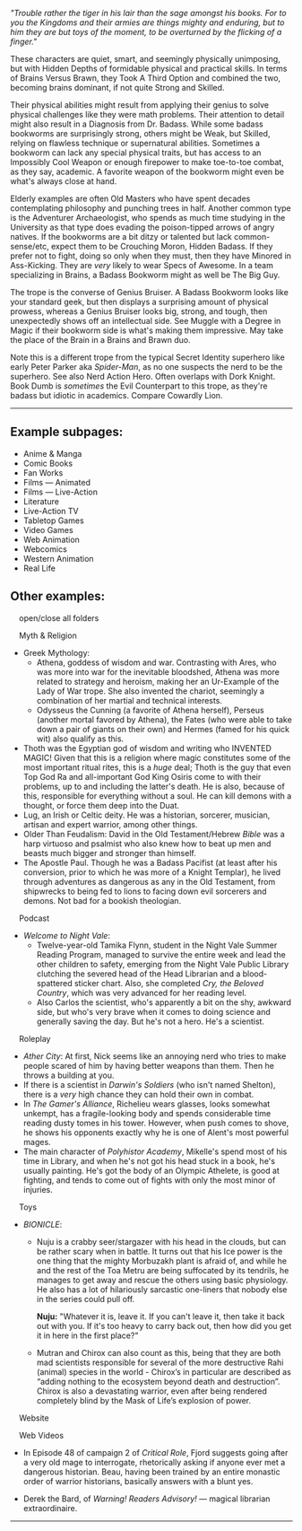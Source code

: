 _"Trouble rather the tiger in his lair than the sage amongst his books. For to you the Kingdoms and their armies are things mighty and enduring, but to him they are but toys of the moment, to be overturned by the flicking of a finger."_

These characters are quiet, smart, and seemingly physically unimposing, but with Hidden Depths of formidable physical and practical skills. In terms of Brains Versus Brawn, they Took A Third Option and combined the two, becoming brains dominant, if not quite Strong and Skilled.

Their physical abilities might result from applying their genius to solve physical challenges like they were math problems. Their attention to detail might also result in a Diagnosis from Dr. Badass. While some badass bookworms are surprisingly strong, others might be Weak, but Skilled, relying on flawless technique or supernatural abilities. Sometimes a bookworm can lack any special physical traits, but has access to an Impossibly Cool Weapon or enough firepower to make toe-to-toe combat, as they say, academic. A favorite weapon of the bookworm might even be what's always close at hand.

Elderly examples are often Old Masters who have spent decades contemplating philosophy and punching trees in half. Another common type is the Adventurer Archaeologist, who spends as much time studying in the University as that type does evading the poison-tipped arrows of angry natives. If the bookworms are a bit ditzy or talented but lack common-sense/etc, expect them to be Crouching Moron, Hidden Badass. If they prefer not to fight, doing so only when they must, then they have Minored in Ass-Kicking. They are _very_ likely to wear Specs of Awesome. In a team specializing in Brains, a Badass Bookworm might as well be The Big Guy.

The trope is the converse of Genius Bruiser. A Badass Bookworm looks like your standard geek, but then displays a surprising amount of physical prowess, whereas a Genius Bruiser looks big, strong, and tough, then unexpectedly shows off an intellectual side. See Muggle with a Degree in Magic if their bookworm side is what's making them impressive. May take the place of the Brain in a Brains and Brawn duo.

Note this is a different trope from the typical Secret Identity superhero like early Peter Parker aka _Spider-Man_, as no one suspects the nerd to be the superhero. See also Nerd Action Hero. Often overlaps with Dork Knight. Book Dumb is _sometimes_ the Evil Counterpart to this trope, as they're badass but idiotic in academics. Compare Cowardly Lion.

___

## Example subpages:

-   Anime & Manga
-   Comic Books
-   Fan Works
-   Films — Animated
-   Films — Live-Action
-   Literature
-   Live-Action TV
-   Tabletop Games
-   Video Games
-   Web Animation
-   Webcomics
-   Western Animation
-   Real Life

## Other examples:

    open/close all folders 

    Myth & Religion 

-   Greek Mythology:
    -   Athena, goddess of wisdom and war. Contrasting with Ares, who was more into war for the inevitable bloodshed, Athena was more related to strategy and heroism, making her an Ur-Example of the Lady of War trope. She also invented the chariot, seemingly a combination of her martial and technical interests.
    -   Odysseus the Cunning (a favorite of Athena herself), Perseus (another mortal favored by Athena), the Fates (who were able to take down a pair of giants on their own) and Hermes (famed for his quick wit) also qualify as this.
-   Thoth was the Egyptian god of wisdom and writing who INVENTED MAGIC! Given that this is a religion where magic constitutes some of the most important ritual rites, this is a _huge_ deal; Thoth is the guy that even Top God Ra and all-important God King Osiris come to with their problems, up to and including the latter's death. He is also, because of this, responsible for everything without a soul. He can kill demons with a thought, or force them deep into the Duat.
-   Lug, an Irish or Celtic deity. He was a historian, sorcerer, musician, artisan and expert warrior, among other things.
-   Older Than Feudalism: David in the Old Testament/Hebrew _Bible_ was a harp virtuoso and psalmist who also knew how to beat up men and beasts much bigger and stronger than himself.
-   The Apostle Paul. Though he was a Badass Pacifist (at least after his conversion, prior to which he was more of a Knight Templar), he lived through adventures as dangerous as any in the Old Testament, from shipwrecks to being fed to lions to facing down evil sorcerers and demons. Not bad for a bookish theologian.

    Podcast 

-   _Welcome to Night Vale_:
    -   Twelve-year-old Tamika Flynn, student in the Night Vale Summer Reading Program, managed to survive the entire week and lead the other children to safety, emerging from the Night Vale Public Library clutching the severed head of the Head Librarian and a blood-spattered sticker chart. Also, she completed _Cry, the Beloved Country_, which was very advanced for her reading level.
    -   Also Carlos the scientist, who's apparently a bit on the shy, awkward side, but who's very brave when it comes to doing science and generally saving the day. But he's not a hero. He's a scientist.

    Roleplay 

-   _Ather City_: At first, Nick seems like an annoying nerd who tries to make people scared of him by having better weapons than them. Then he throws a building at you.
-   If there is a scientist in _Darwin's Soldiers_ (who isn't named Shelton), there is a _very_ high chance they can hold their own in combat.
-   In _The Gamer's Alliance_, Richelieu wears glasses, looks somewhat unkempt, has a fragile-looking body and spends considerable time reading dusty tomes in his tower. However, when push comes to shove, he shows his opponents exactly why he is one of Alent's most powerful mages.
-   The main character of _Polyhistor Academy_, Mikelle's spend most of his time in Library, and when he's not got his head stuck in a book, he's usually painting. He's got the body of an Olympic Athelete, is good at fighting, and tends to come out of fights with only the most minor of injuries.

    Toys 

-   _BIONICLE_:
    -   Nuju is a crabby seer/stargazer with his head in the clouds, but can be rather scary when in battle. It turns out that his Ice power is the one thing that the mighty Morbuzakh plant is afraid of, and while he and the rest of the Toa Metru are being suffocated by its tendrils, he manages to get away and rescue the others using basic physiology. He also has a lot of hilariously sarcastic one-liners that nobody else in the series could pull off.
        
        **Nuju:** "Whatever it is, leave it. If you can't leave it, then take it back out with you. If it's too heavy to carry back out, then how did you get it in here in the first place?"
        
    -   Mutran and Chirox can also count as this, being that they are both mad scientists responsible for several of the more destructive Rahi (animal) species in the world - Chirox’s in particular are described as “adding nothing to the ecosystem beyond death and destruction”. Chirox is also a devastating warrior, even after being rendered completely blind by the Mask of Life’s explosion of power.

    Website 

    Web Videos 

-   In Episode 48 of campaign 2 of _Critical Role_, Fjord suggests going after a very old mage to interrogate, rhetorically asking if anyone ever met a dangerous historian. Beau, having been trained by an entire monastic order of warrior historians, basically answers with a blunt yes.

-   Derek the Bard, of _Warning! Readers Advisory!_ — magical librarian extraordinaire.

___